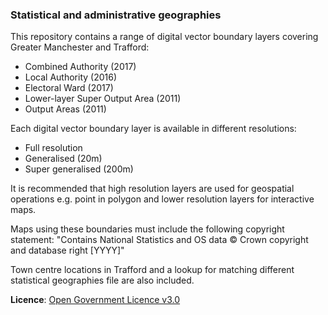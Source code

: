 ### Statistical and administrative geographies

This repository contains a range of digital vector boundary layers covering Greater Manchester and Trafford:

- Combined Authority (2017)
- Local Authority (2016)
- Electoral Ward (2017)
- Lower-layer Super Output Area (2011)
- Output Areas (2011)

Each digital vector boundary layer is available in different resolutions:

- Full resolution
- Generalised (20m)
- Super generalised (200m)

It is recommended that high resolution layers are used for geospatial operations e.g. point in polygon and lower resolution layers for interactive maps.

Maps using these boundaries must include the following copyright statement: "Contains National Statistics and OS data © Crown copyright and database right [YYYY]"

Town centre locations in Trafford and a lookup for matching different statistical geographies file are also included.

**Licence**: [Open Government Licence v3.0](https://www.nationalarchives.gov.uk/doc/open-government-licence/version/3/)
